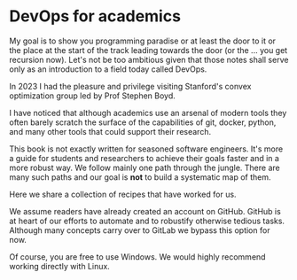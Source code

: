 # DevOps for academics

My goal is to show you programming paradise or at least the door to it or the
place at the start of the track leading towards the door (or the ... you get recursion now).
Let's not be too ambitious given that those notes shall serve only as an introduction
to a field today called DevOps.

In 2023 I had the pleasure and privilege visiting Stanford's convex optimization
group led by Prof Stephen Boyd.

I have noticed that although academics use an arsenal of modern tools they often
barely scratch the surface of the capabilities of git, docker, python, and many other tools
that could support their research.

This book is not exactly written for seasoned software engineers. It's more a guide
for students and researchers to achieve their goals faster and in a more robust way.
We follow mainly one path through the jungle. There are many such paths and our goal
is **not** to build a systematic map of them.

Here we share a collection of recipes that have worked for us.

We assume readers have already created an account on GitHub.
GitHub is at heart of our efforts to automate and to robustify otherwise tedious tasks.
Although many concepts carry over to GitLab we bypass this option for now.

Of course, you are free to use Windows. We would highly recommend working directly with
Linux.
